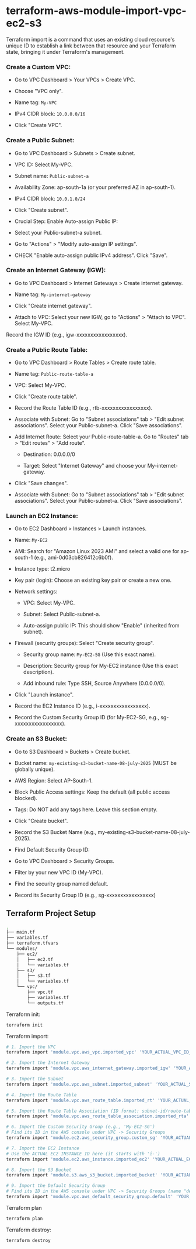 # terraform-aws-module-import-vpc-ec2-s3
Terraform import is a command that uses an existing cloud resource's unique ID to establish a link between that resource and your Terraform state, bringing it under Terraform's management.


### Create a Custom VPC:

- Go to VPC Dashboard > Your VPCs > Create VPC.

- Choose "VPC only".

- Name tag: `My-VPC`

- IPv4 CIDR block: `10.0.0.0/16`

- Click "Create VPC".


### Create a Public Subnet:

- Go to VPC Dashboard > Subnets > Create subnet.

-  VPC ID: Select My-VPC.

- Subnet name: `Public-subnet-a`

- Availability Zone: ap-south-1a (or your preferred AZ in ap-south-1).

- IPv4 CIDR block: `10.0.1.0/24`

- Click "Create subnet".

- Crucial Step: Enable Auto-assign Public IP:

- Select your Public-subnet-a subnet.

- Go to "Actions" > "Modify auto-assign IP settings".

- CHECK "Enable auto-assign public IPv4 address". Click "Save".



### Create an Internet Gateway (IGW):

- Go to VPC Dashboard > Internet Gateways > Create internet gateway.

- Name tag: `My-internet-gateway`

- Click "Create internet gateway".

- Attach to VPC: Select your new IGW, go to "Actions" > "Attach to VPC". Select My-VPC.

Record the IGW ID (e.g., igw-xxxxxxxxxxxxxxxxx).




### Create a Public Route Table:

- Go to VPC Dashboard > Route Tables > Create route table.

- Name tag: `Public-route-table-a`

- VPC: Select My-VPC.

- Click "Create route table".

- Record the Route Table ID (e.g., rtb-xxxxxxxxxxxxxxxxx).

- Associate with Subnet: Go to "Subnet associations" tab > "Edit subnet associations". Select your Public-subnet-a. Click "Save associations".

- Add Internet Route: Select your Public-route-table-a. Go to "Routes" tab > "Edit routes" > "Add route".

  - Destination: 0.0.0.0/0

  - Target: Select "Internet Gateway" and choose your My-internet-gateway.

- Click "Save changes".

- Associate with Subnet: Go to "Subnet associations" tab > "Edit subnet associations". Select your Public-subnet-a. Click "Save associations".








### Launch an EC2 Instance:

- Go to EC2 Dashboard > Instances > Launch instances.

- Name: `My-EC2`

- AMI: Search for "Amazon Linux 2023 AMI" and select a valid one for ap-south-1 (e.g., ami-0d03cb826412c6b0f).

- Instance type: t2.micro

- Key pair (login): Choose an existing key pair or create a new one.

- Network settings:

  - VPC: Select My-VPC.

  - Subnet: Select Public-subnet-a.

  - Auto-assign public IP: This should show "Enable" (inherited from subnet).

- Firewall (security groups): Select "Create security group".

  - Security group name: `My-EC2-SG` (Use this exact name).

  - Description: Security group for My-EC2 instance (Use this exact description).

  - Add inbound rule: Type SSH, Source Anywhere (0.0.0.0/0).

- Click "Launch instance".

- Record the EC2 Instance ID (e.g., i-xxxxxxxxxxxxxxxxx).

- Record the Custom Security Group ID (for My-EC2-SG, e.g., sg-xxxxxxxxxxxxxxxxx).

### Create an S3 Bucket:

- Go to S3 Dashboard > Buckets > Create bucket.

- Bucket name: `my-existing-s3-bucket-name-08-july-2025` (MUST be globally unique).

- AWS Region: Select AP-South-1.

- Block Public Access settings: Keep the default (all public access blocked).

- Tags: Do NOT add any tags here. Leave this section empty.

- Click "Create bucket".

- Record the S3 Bucket Name (e.g., my-existing-s3-bucket-name-08-july-2025).

- Find Default Security Group ID:

- Go to VPC Dashboard > Security Groups.

- Filter by your new VPC ID (My-VPC).

- Find the security group named default.

- Record its Security Group ID (e.g., sg-xxxxxxxxxxxxxxxxx)



## Terraform Project Setup

```bash
.
├── main.tf
├── variables.tf
├── terraform.tfvars
└── modules/
    ├── ec2/
    │   ├── ec2.tf
    │   └── variables.tf
    ├── s3/
    │   ├── s3.tf
    │   └── variables.tf
    └── vpc/
        ├── vpc.tf
        ├── variables.tf
        └── outputs.tf
```




Terraform init:
```bash
terraform init
```
Terraform import:
```bash
# 1. Import the VPC
terraform import 'module.vpc.aws_vpc.imported_vpc' 'YOUR_ACTUAL_VPC_ID_HERE'

# 2. Import the Internet Gateway
terraform import 'module.vpc.aws_internet_gateway.imported_igw' 'YOUR_ACTUAL_IGW_ID_HERE'

# 3. Import the Subnet
terraform import 'module.vpc.aws_subnet.imported_subnet' 'YOUR_ACTUAL_SUBNET_ID_HERE'

# 4. Import the Route Table
terraform import 'module.vpc.aws_route_table.imported_rt' 'YOUR_ACTUAL_RT_ID_HERE'

# 5. Import the Route Table Association (ID format: subnet-id/route-table-id)
terraform import 'module.vpc.aws_route_table_association.imported_rta' 'YOUR_ACTUAL_SUBNET_ID_HERE/YOUR_ACTUAL_RT_ID_HERE'

# 6. Import the Custom Security Group (e.g., 'My-EC2-SG')
# Find its ID in the AWS console under VPC -> Security Groups
terraform import 'module.ec2.aws_security_group.custom_sg' 'YOUR_ACTUAL_CUSTOM_SECURITY_GROUP_ID_HERE'

# 7. Import the EC2 Instance
# Use the ACTUAL EC2 INSTANCE ID here (it starts with 'i-')
terraform import 'module.ec2.aws_instance.imported_ec2' 'YOUR_ACTUAL_EC2_INSTANCE_ID_HERE'

# 8. Import the S3 Bucket
terraform import 'module.s3.aws_s3_bucket.imported_bucket' 'YOUR_ACTUAL_S3_BUCKET_NAME_HERE'

# 9. Import the Default Security Group
# Find its ID in the AWS console under VPC -> Security Groups (name "default")
terraform import 'module.vpc.aws_default_security_group.default' 'YOUR_ACTUAL_DEFAULT_SECURITY_GROUP_ID_HERE'
```
Terraform plan
```bash
terraform plan
```
Terraform destroy:
```bash
terraform destroy
```













